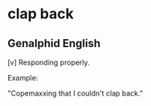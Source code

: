 # clap back
## Genalphid English

[v] Responding properly.

Example:

"Copemaxxing that I couldn't clap back."